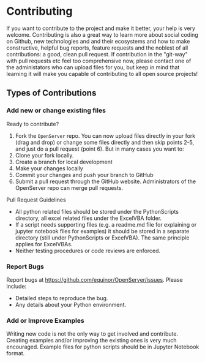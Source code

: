 # Contributing

If you want to contribute to the project and make it better, your help is very welcome. Contributing is also a great way to learn more about  social coding on Github, new technologies and and their ecosystems and how to make constructive, helpful bug reports, feature requests and the noblest of all contributions: a good, clean pull request. If contribution in the "git-way" with pull requests etc feel too comprehensive now, please contact one of the administators who can upload files for you, but keep in mind that learning it will make you capable of contributing to all open source projects!

## Types of Contributions

### Add new or change existing files

Ready to contribute?

1. Fork the `OpenServer` repo. You can now upload files directly in your fork (drag and drop) or change some files directly and then skip points 2-5, and just do a pull request (point 6). But in many cases you want to:
2. Clone your fork locally. 
3. Create a branch for local development
4. Make your changes locally
5. Commit your changes and push your branch to GitHub
6. Submit a pull request through the GitHub website. Administrators of the OpenServer repo can merge pull requests.

Pull Request Guidelines

- All python related files should be stored under the PythonScripts directory, all excel related files under the ExcelVBA folder.
- If a script needs supporting files (e.g. a readme.md file for explaining or jupyter notebook files for examples) it should be stored in a separate directory (still under PythonScripts or ExcelVBA). The same principle applies for ExcelVBAs.
- Neither testing procedures or code reviews are enforced.

### Report Bugs

Report bugs at https://github.com/equinor/OpenServer/issues. Please include:

* Detailed steps to reproduce the bug.
* Any details about your Python environment.

### Add or Improve Examples
Writing new code is not the only way to get involved and contribute. Creating examples and/or improving the existing ones is very much encouraged. Example files for python scripts should be in Jupyter Notebook format.
